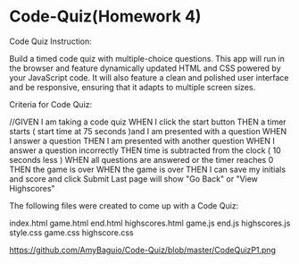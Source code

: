 # Code-Quiz(Homework 4)

Code Quiz Instruction:

Build a timed code quiz with multiple-choice questions. This app will run in the browser and feature dynamically updated HTML and CSS powered by your JavaScript code. It will also feature a clean and polished user interface and be responsive, ensuring that it adapts to multiple screen sizes.


Criteria for Code Quiz:

//GIVEN I am taking a code quiz
WHEN I click the start button
THEN a timer starts ( start time at 75 seconds )and I am presented with a question
WHEN I answer a question
THEN I am presented with another question
WHEN I answer a question incorrectly
THEN time is subtracted from the clock ( 10 seconds less )
WHEN all questions are answered or the timer reaches 0
THEN the game is over
WHEN the game is over
THEN I can save my initials and score and click Submit
Last page will show "Go Back" or "View Highscores"

The following files were created to come up with a Code Quiz:

index.html
game.html
end.html
highscores.html
game.js
end.js
highscores.js
style.css
game.css
highscore.css

https://github.com/AmyBaguio/Code-Quiz/blob/master/CodeQuizP1.png


